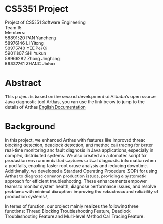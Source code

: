 # CS5351 Project
Project of CS5351 Software Engineering\
Team 15\
Members: \
58891520 PAN Yancheng\
58976146 LI Yitong\
58975740 YEE Pei Ci\
59011807 SHI Yukun\
58966282 Zhong Jinghang\
58837761 ZHANG Jiahao
# Abstract 
This project is based on the second development of Alibaba's open source Java diagnostic tool Arthas, you can use the link below to jump to the details of Arthas
[English Documentation](README_EN.md)

# Background
In this project, we enhanced Arthas with features like improved thread blocking detection, deadlock detection, and method call tracing for better real-time monitoring and fault diagnosis in Java applications, especially in complex, distributed systems. We also created an automated script for production environments that captures critical diagnostic information when a pod fails, enabling faster root cause analysis and reducing downtime. Additionally, we developed a Standard Operating Procedure (SOP) for using Arthas to diagnose common production issues, providing a systematic approach for efficient troubleshooting. These enhancements empower teams to monitor system health, diagnose performance issues, and resolve problems with minimal disruption, improving the robustness and reliability of production systems.\

In terms of function, our project mainly realizes the following three functions: Thread Blocking Troubleshooting Feature, Deadlock Troubleshooting Feature and Multi-level Method Call Tracing Feature.
